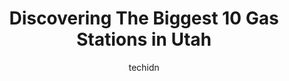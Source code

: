 ---
layout: ampstory
image: https://i0.wp.com/paketmu.com/wp-content/uploads/2023/06/hollow-mountain-0-in-utah-1686369823.jpeg?resize=640,853
author: techidn
featured: false
description: Explore the diverse Gas Station scene in Utah, home to an incredible selection of 10 establishments catering to every taste. Whether youre in search of iconic favorites or undiscovered trea
title: Discovering The Biggest 10 Gas Stations in Utah
cover:
   title: Discovering The Biggest 10 Gas Stations in Utah
   subtitle: RICKPATE
   background: https://paketmu.com/wp-content/uploads/2023/06/hollow-mountain-0-in-utah-1686369823.jpeg

pages: 
 - layout: thirds
   top: <h1>#1 Pilot Travel Center</h1>
   bottom: "<p>Did a 10 here 🚛The truck entrance is NOT clearly marked.Most of the lot is reserved.They have 3 showers. They do not offer online check in. 🚿Parking is tight.They h</p>"
   background: https://paketmu.com/wp-content/uploads/2023/06/hollow-mountain-1-in-utah-1686369824.jpeg
   backgroundblur: true
 - layout: thirds
   top: <h1>#2 ONE9 Travel Center</h1>
   bottom: "<p>I gave this location a 3 star because the service at taco bell was stellar but the service on the pilot side was horrible thanks to the rude cashier (Gloria) she never sa</p>"
   background: https://paketmu.com/wp-content/uploads/2023/06/hollow-mountain-2-in-utah-1686369825.jpeg
   cta:
      link: https://paketmu.com/discovering-the-biggest-10-gas-stations-in-utah/
      text: Discovering The Biggest 10 Gas Stations in Utah
 - layout: thirds
   top: <h1>#3 Loves Travel Stop</h1>
   bottom: "<p>Came here June 2022. Used showers twice and one of the showers smelled like sewage. Showers were spacious and bright with hooks conveniently close to the shower. There</p>"
   background: https://paketmu.com/wp-content/uploads/2023/06/hollow-mountain-3-in-utah-1686369827.jpeg
   cta:
      link: https://paketmu.com/discovering-the-biggest-10-gas-stations-in-utah/
      text: Discovering The Biggest 10 Gas Stations in Utah
 - layout: thirds
   top: <h1>#4 Loves Travel Stop</h1>
   bottom: "<p>25 N Redwood Rd, Salt Lake City, UT 84116, United States</p>"
   background: https://images.unsplash.com/photo-1496096265110-f83ad7f96608?ixlib=rb-4.0.3&ixid=MnwxMjA3fDB8MHxwaG90by1wYWdlfHx8fGVufDB8fHx8&auto=format&fit=crop&w=640&h=853&q=80
   cta:
      link: https://paketmu.com/discovering-the-biggest-10-gas-stations-in-utah/
      text: Discovering The Biggest 10 Gas Stations in Utah
 - layout: thirds
   top: <h1>#5 Loves Travel Stop</h1>
   bottom: "<p>358 S 2200 W, Springville, UT 84663, United States</p>"
   background: https://images.unsplash.com/photo-1604871000636-074fa5117945?ixlib=rb-4.0.3&ixid=MnwxMjA3fDB8MHxwaG90by1wYWdlfHx8fGVufDB8fHx8&auto=format&fit=crop&w=640&h=853&q=80
   cta:
      link: https://paketmu.com/discovering-the-biggest-10-gas-stations-in-utah/
      text: Discovering The Biggest 10 Gas Stations in Utah
 - layout: thirds
   top: <h1>#6 Loves Fuel Lanes</h1>
   bottom: "<p>Brigham City, UT 84302, United States</p>"
   background: https://images.unsplash.com/photo-1618005182384-a83a8bd57fbe?ixlib=rb-4.0.3&ixid=MnwxMjA3fDB8MHxwaG90by1wYWdlfHx8fGVufDB8fHx8&auto=format&fit=crop&w=640&h=853&q=80
   cta:
      link: https://paketmu.com/discovering-the-biggest-10-gas-stations-in-utah/
      text: Discovering The Biggest 10 Gas Stations in Utah
 - layout: thirds
   top: <h1>#7 Flying J Dealer--Eagles Landing Travel Plaza</h1>
   bottom: "<p>810 N 800 W St, Scipio, UT 84656, United States</p>"
   background: https://images.unsplash.com/photo-1618556658017-fd9c732d1360?ixlib=rb-4.0.3&ixid=MnwxMjA3fDB8MHxwaG90by1wYWdlfHx8fGVufDB8fHx8&auto=format&fit=crop&w=640&h=853&q=80
   cta:
      link: https://paketmu.com/discovering-the-biggest-10-gas-stations-in-utah/
      text: Discovering The Biggest 10 Gas Stations in Utah
 - layout: thirds
   middle: Continue reading...
   background: https://images.unsplash.com/photo-1591393223703-56fe1347ac62?ixlib=rb-4.0.3&ixid=MnwxMjA3fDB8MHxwaG90by1wYWdlfHx8fGVufDB8fHx8&auto=format&fit=crop&w=640&h=853&q=80
   cta:
      link: https://paketmu.com/discovering-the-biggest-10-gas-stations-in-utah/
      text: Discovering The Biggest 10 Gas Stations in Utah
      
---